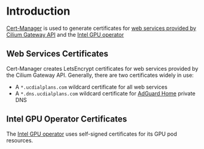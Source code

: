# Introduction
[Cert-Manager](https://github.com/cert-manager/cert-manager) is used to generate certificates for [web services provided by Cilium Gateway API](/cilium) and the [Intel GPU operator](/media-tools/intel-gpu)

## Web Services Certificates
Cert-Manager creates LetsEncrypt certificates for web services provided by the Cilium Gateway API. Generally, there are two certificates widely in use:
* A `*.ucdialplans.com` wildcard certificate for all web services
* A `*.dns.ucdialplans.com` wildcard certificate for [AdGuard Home](/adguard) private DNS

## Intel GPU Operator Certificates
The [Intel GPU operator](/media-tools/intel-gpu) uses self-signed certificates for its GPU pod resources.